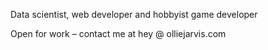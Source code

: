 Data scientist, web developer and hobbyist game developer


Open for work – contact me at hey @ olliejarvis.com
